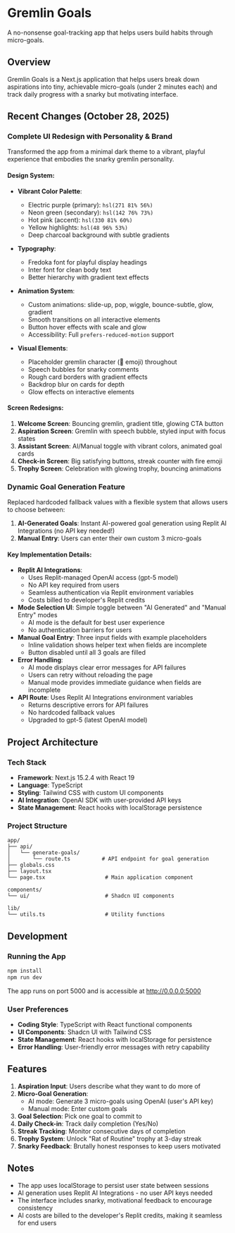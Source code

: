 # Gremlin Goals

A no-nonsense goal-tracking app that helps users build habits through micro-goals.

## Overview

Gremlin Goals is a Next.js application that helps users break down aspirations into tiny, achievable micro-goals (under 2 minutes each) and track daily progress with a snarky but motivating interface.

## Recent Changes (October 28, 2025)

### Complete UI Redesign with Personality & Brand

Transformed the app from a minimal dark theme to a vibrant, playful experience that embodies the snarky gremlin personality.

#### Design System:

- **Vibrant Color Palette**:
  - Electric purple (primary): `hsl(271 81% 56%)`
  - Neon green (secondary): `hsl(142 76% 73%)`
  - Hot pink (accent): `hsl(330 81% 60%)`
  - Yellow highlights: `hsl(48 96% 53%)`
  - Deep charcoal background with subtle gradients

- **Typography**:
  - Fredoka font for playful display headings
  - Inter font for clean body text
  - Better hierarchy with gradient text effects

- **Animation System**:
  - Custom animations: slide-up, pop, wiggle, bounce-subtle, glow, gradient
  - Smooth transitions on all interactive elements
  - Button hover effects with scale and glow
  - Accessibility: Full `prefers-reduced-motion` support

- **Visual Elements**:
  - Placeholder gremlin character (👺 emoji) throughout
  - Speech bubbles for snarky comments
  - Rough card borders with gradient effects
  - Backdrop blur on cards for depth
  - Glow effects on interactive elements

#### Screen Redesigns:

1. **Welcome Screen**: Bouncing gremlin, gradient title, glowing CTA button
2. **Aspiration Screen**: Gremlin with speech bubble, styled input with focus states
3. **Assistant Screen**: AI/Manual toggle with vibrant colors, animated goal cards
4. **Check-in Screen**: Big satisfying buttons, streak counter with fire emoji
5. **Trophy Screen**: Celebration with glowing trophy, bouncing animations

### Dynamic Goal Generation Feature

Replaced hardcoded fallback values with a flexible system that allows users to choose between:

1. **AI-Generated Goals**: Instant AI-powered goal generation using Replit AI Integrations (no API key needed!)
2. **Manual Entry**: Users can enter their own custom 3 micro-goals

#### Key Implementation Details:

- **Replit AI Integrations**: 
  - Uses Replit-managed OpenAI access (gpt-5 model)
  - No API key required from users
  - Seamless authentication via Replit environment variables
  - Costs billed to developer's Replit credits
- **Mode Selection UI**: Simple toggle between "AI Generated" and "Manual Entry" modes
  - AI mode is the default for best user experience
  - No authentication barriers for users
- **Manual Goal Entry**: Three input fields with example placeholders
  - Inline validation shows helper text when fields are incomplete
  - Button disabled until all 3 goals are filled
- **Error Handling**: 
  - AI mode displays clear error messages for API failures
  - Users can retry without reloading the page
  - Manual mode provides immediate guidance when fields are incomplete
- **API Route**: Uses Replit AI Integrations environment variables
  - Returns descriptive errors for API failures
  - No hardcoded fallback values
  - Upgraded to gpt-5 (latest OpenAI model)

## Project Architecture

### Tech Stack
- **Framework**: Next.js 15.2.4 with React 19
- **Language**: TypeScript
- **Styling**: Tailwind CSS with custom UI components
- **AI Integration**: OpenAI SDK with user-provided API keys
- **State Management**: React hooks with localStorage persistence

### Project Structure
```
app/
├── api/
│   └── generate-goals/
│       └── route.ts          # API endpoint for goal generation
├── globals.css
├── layout.tsx
└── page.tsx                   # Main application component

components/
└── ui/                        # Shadcn UI components

lib/
└── utils.ts                   # Utility functions
```

## Development

### Running the App
```bash
npm install
npm run dev
```

The app runs on port 5000 and is accessible at http://0.0.0.0:5000

### User Preferences

- **Coding Style**: TypeScript with React functional components
- **UI Components**: Shadcn UI with Tailwind CSS
- **State Management**: React hooks with localStorage for persistence
- **Error Handling**: User-friendly error messages with retry capability

## Features

1. **Aspiration Input**: Users describe what they want to do more of
2. **Micro-Goal Generation**: 
   - AI mode: Generate 3 micro-goals using OpenAI (user's API key)
   - Manual mode: Enter custom goals
3. **Goal Selection**: Pick one goal to commit to
4. **Daily Check-in**: Track daily completion (Yes/No)
5. **Streak Tracking**: Monitor consecutive days of completion
6. **Trophy System**: Unlock "Rat of Routine" trophy at 3-day streak
7. **Snarky Feedback**: Brutally honest responses to keep users motivated

## Notes

- The app uses localStorage to persist user state between sessions
- AI generation uses Replit AI Integrations - no user API keys needed
- The interface includes snarky, motivational feedback to encourage consistency
- AI costs are billed to the developer's Replit credits, making it seamless for end users
